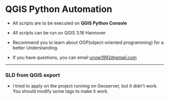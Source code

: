 # QGIS Python Automation

* All scripts are to be executed on **QGIS Python Console**
* All scripts can be run on QGIS 3.16 Hannover

* Recommend you to learn about OOP(object-oriented programming) for a better Understanding.

* If you have questions, you can email unow1992@gmail.com
___
### SLD from QGIS export

* I tried to apply on the project running on Geoserver, but it didn't work. You should modify some tags to make it work.
